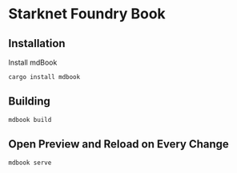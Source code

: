# Starknet Foundry Book

## Installation

Install mdBook 

```shell
cargo install mdbook
```

## Building

```shell
mdbook build
```

## Open Preview and Reload on Every Change

```shell
mdbook serve
```